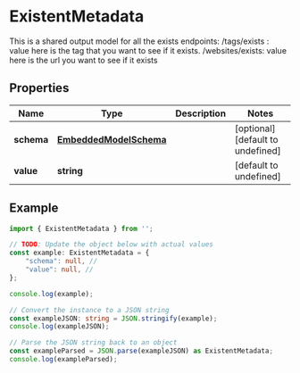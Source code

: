 
# ExistentMetadata

This is a shared output model for all the exists endpoints: /tags/exists : value here is the tag that you want to see if it exists. /websites/exists: value here is the url you want to see if it exists

## Properties

Name | Type | Description | Notes
------------ | ------------- | ------------- | -------------
**schema** | [**EmbeddedModelSchema**](EmbeddedModelSchema) |  | [optional] [default to undefined]
**value** | **string** |  | [default to undefined]

## Example

```typescript
import { ExistentMetadata } from '';

// TODO: Update the object below with actual values
const example: ExistentMetadata = {
    "schema": null, // 
    "value": null, // 
};

console.log(example);

// Convert the instance to a JSON string
const exampleJSON: string = JSON.stringify(example);
console.log(exampleJSON);

// Parse the JSON string back to an object
const exampleParsed = JSON.parse(exampleJSON) as ExistentMetadata;
console.log(exampleParsed);
```




